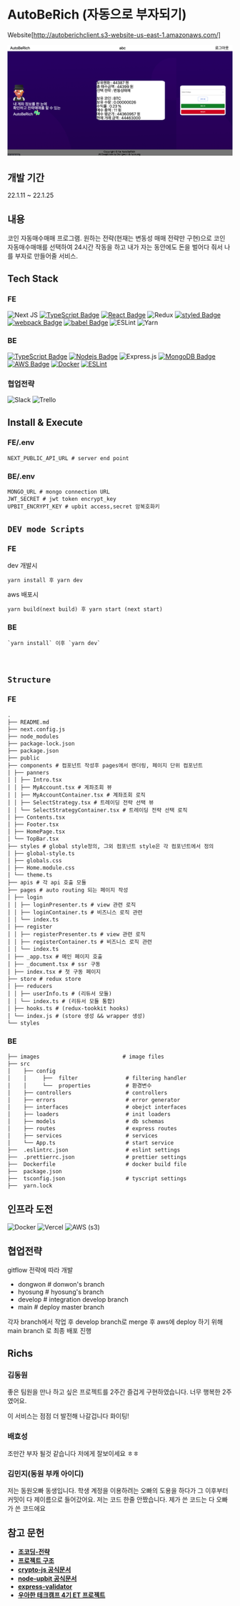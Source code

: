 # AutoBeRich (자동으로 부자되기)

Website[http://autoberichclient.s3-website-us-east-1.amazonaws.com/]

![main-image](./images/main-image.png)

## 개발 기간

22.1.11 ~ 22.1.25

## 내용

코인 자동매수매매 프로그램.
원하는 전략(현재는 변동성 매매 전략만 구현)으로 코인 자동매수매매를 선택하여 24시간 작동을 하고 내가 자는 동안에도 돈을 벌어다 줘서 나를 부자로 만들어줄 서비스.

## Tech Stack

### FE

![Next JS](https://img.shields.io/badge/Next-black?style=flat-square&logo=Typescript&logoColor=white)
[![TypeScript Badge](https://img.shields.io/badge/Typescript-235A97?style=flat-square&logo=Typescript&logoColor=white)]()
[![React Badge](https://img.shields.io/badge/React-61DAFB?style=flat-square&logo=React&logoColor=white)]()
![Redux](https://img.shields.io/badge/redux-%23593d88.svg?style=flat-square&logo=React&logoColor=white)
[![styled Badge](https://img.shields.io/badge/Styled-DB7093?style=flat-square&logo=styled-components&logoColor=white)]()
[![webpack Badge](https://img.shields.io/badge/webpack-8DD6F9?style=flat-square&logo=webpack&logoColor=white)]()
[![babel Badge](https://img.shields.io/badge/babel-F9DC3E?style=flat-square&logo=babel&logoColor=black)]()
![ESLint](https://img.shields.io/badge/ESLint-4B3263?style=flat-square&logo=styled-components&logoColor=white)
![Yarn](https://img.shields.io/badge/yarn-%232C8EBB.svg?style=flat-square&logo=styled-components&logoColor=white)

### BE

[![TypeScript Badge](https://img.shields.io/badge/Typescript-235A97?style=flat-square&logo=Typescript&logoColor=white)]()
[![Nodejs Badge](https://img.shields.io/badge/Node.js-339933?style=flat-square&logo=Node.js&logoColor=white)]()
![Express.js](https://img.shields.io/badge/express.js-%23404d59.svg?style=flat-square&logo=express&logoColor=%2361DAFB)
[![MongoDB Badge](https://img.shields.io/badge/MongoDB-47A248?style=flat-square&logo=MongoDB&logoColor=white)]()
[![AWS Badge](https://img.shields.io/badge/AmazonAWS-232F3E?style=flat-square&logo=Amazon%20AWS&logoColor=white)]()
[![Docker](https://img.shields.io/badge/docker-%230db7ed.svg?style=flat-square&logo=docker&logoColor=white)]()
[![ESLint](https://img.shields.io/badge/ESLint-4B3263?style=flat-square&logo=eslint&logoColor=white)]()

### 협업전략

![Slack](https://img.shields.io/badge/Slack-4A154B?style=flat-square&logo=eslint&logoColor=white)
![Trello](https://img.shields.io/badge/Trello-%23026AA7.svg?style=flat-square&logo=eslint&logoColor=white)

## Install & Execute

### FE/.env

```
NEXT_PUBLIC_API_URL # server end point
```

### BE/.env

```
MONGO_URL # mongo connection URL
JWT_SECRET # jwt token encrypt_key
UPBIT_ENCRYPT_KEY # upbit access,secret 암복호화키
```

## `DEV mode Scripts`

### FE

dev 개발시

```
yarn install 후 yarn dev
```

aws 배포시

```
yarn build(next build) 후 yarn start (next start)
```

### BE

```
`yarn install` 이후 `yarn dev`
```

<br/>

## `Structure`

### FE

```
.
├── README.md
├── next.config.js
├── node_modules
├── package-lock.json
├── package.json
├── public
├── components # 컴포넌트 작성후 pages에서 렌더링, 페이지 단위 컴포넌트
│ ├── panners
│ │ ├── Intro.tsx
│ │ ├── MyAccount.tsx # 계좌조회 뷰
│ │ ├── MyAccountContainer.tsx # 계좌조회 로직
│ │ ├── SelectStrategy.tsx # 트레이딩 전략 선택 뷰
│ │ └── SelectStrategyContainer.tsx # 트레이딩 전략 선택 로직
│ ├── Contents.tsx
│ ├── Footer.tsx
│ ├── HomePage.tsx
│ └── TopBar.tsx
├── styles # global style정의, 그외 컴포넌트 style은 각 컴포넌트에서 정의
│ ├── global-style.ts
│ ├── globals.css
│ ├── Home.module.css
│ └── theme.ts
├── apis # 각 api 호출 모듈
├── pages # auto routing 되는 페이지 작성
│ ├── login
│ │ ├── loginPresenter.ts # view 관련 로직
│ │ ├── loginContainer.ts # 비즈니스 로직 관련
│ │ └── index.ts
│ ├── register
│ │ ├── registerPresenter.ts # view 관련 로직
│ │ ├── registerContainer.ts # 비즈니스 로직 관련
│ │ └── index.ts
│ ├── _app.tsx # 메인 페이지 호출
│ ├── _document.tsx # ssr 구동
│ ├── index.tsx # 첫 구동 페이지
├── store # redux store
│ ├── reducers
│ │ ├── userInfo.ts # (리듀서 모듈)
│ │ └── index.ts # (리듀서 모듈 통합)
│ ├── hooks.ts # (redux-tookkit hooks)
│ └── index.js # (store 생성 && wrapper 생성)
└── styles
```

### BE

```
├── images                          # image files
├── src
│    ├── config
│    │     ├──  filter               # filtering handler
│    │     └──  properties           # 환경변수
│    ├── controllers                 # controllers
│    ├── errors                      # error generator
│    ├── interfaces                  # obejct interfaces
│    ├── loaders                     # init loaders
│    ├── models                      # db schemas
│    ├── routes                      # express routes
│    ├── services                    # services
│    └── App.ts                      # start service
├──  .eslintrc.json                  # eslint settings
├──  .prettierrc.json                # prettier settings
├──  Dockerfile                      # docker build file
├──  package.json
├──  tsconfig.json                   # tyscript settings
├──  yarn.lock
```

## 인프라 도전

![Docker](https://img.shields.io/badge/docker-%230db7ed.svg?style=for-the-badge&logo=docker&logoColor=white)
![Vercel](https://img.shields.io/badge/vercel-%23000000.svg?style=for-the-badge&logo=vercel&logoColor=white)
![AWS](https://img.shields.io/badge/AWS-%23FF9900.svg?style=for-the-badge&logo=amazon-aws&logoColor=white)
(s3)

## 협업전략

gitflow 전략에 따라 개발

- dongwon # donwon's branch
- hyosung # hyosung's branch
- develop # integration develop branch
- main # deploy master branch

각자 branch에서 작업 후 develop branch로 merge 후 aws에 deploy 하기 위해 main branch 로 최종 배포 진행

## Richs

### 김동원

좋은 팀원을 만나 하고 싶은 프로젝트를 2주간 즐겁게 구현하였습니다. 너무 행복한 2주였어요.

이 서비스는 점점 더 발전해 나갈겁니다 화이팅!

### 배효성

조만간 부자 될것 같습니다 저에게 잘보이세요 ㅎㅎ

### 김민지(동원 부캐 아이디)

저는 동원오빠 동생입니다. 학생 계정을 이용하려는 오빠의 도용을 하다가 그 이후부터 커밋이 다 제이름으로 들어갔어요. 저는 코드 한줄 안짰습니다. 제가 쓴 코드는 다 오빠가 쓴 코드에요

## 참고 문헌

- **[조코딩-전략](https://www.youtube.com/watch?v=WgXOFtDD6XU&t=167s)**
- **[프로젝트 구조](https://velog.io/@hopsprings2/%EA%B2%AC%EA%B3%A0%ED%95%9C-node.js-%ED%94%84%EB%A1%9C%EC%A0%9D%ED%8A%B8-%EC%95%84%ED%82%A4%ED%85%8D%EC%B3%90-%EC%84%A4%EA%B3%84%ED%95%98%EA%B8%B0#pubsub-%EA%B3%84%EC%B8%B5%EB%8F%84-%EC%82%AC%EC%9A%A9%ED%95%98%EC%8B%AD%EC%8B%9C%EC%98%A4-%EF%B8%8F)**
- **[crypto-js 공식문서](https://www.npmjs.com/package/crypto-js)**
- **[node-upbit 공식문서](https://www.npmjs.com/package/node-upbit)**
- **[express-validator](https://www.npmjs.com/package/express-validator)**
- **[우아한 테크캠프 4기 ET 프로젝트](https://github.com/woowa-techcamp-2021/store-7)**
